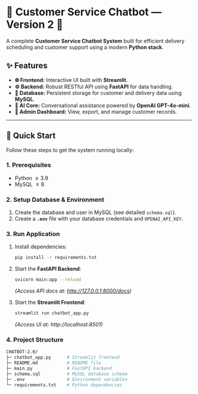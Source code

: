 # 🧠 Customer Service Chatbot — Version 2 🤖

A complete **Customer Service Chatbot System** built for efficient delivery scheduling and customer support using a modern **Python stack**.

## ✨ Features

* **🌐 Frontend:** Interactive UI built with **Streamlit**.
* **⚙️ Backend:** Robust RESTful API using **FastAPI** for data handling.
* **💾 Database:** Persistent storage for customer and delivery data using **MySQL**.
* **🧠 AI Core:** Conversational assistance powered by **OpenAI GPT-4o-mini**.
* **🔐 Admin Dashboard:** View, export, and manage customer records.

---

## 🚀 Quick Start

Follow these steps to get the system running locally:

### 1. Prerequisites

* Python $\ge 3.9$
* MySQL $\ge 8$

### 2. Setup Database & Environment

1.  Create the database and user in MySQL (see detailed `schema.sql`).
2.  Create a **`.env`** file with your database credentials and `OPENAI_API_KEY`.

### 3. Run Application

1.  Install dependencies:
    ```bash
    pip install -r requirements.txt
    ```
2.  Start the **FastAPI Backend**:
    ```bash
    uvicorn main:app --reload
    ```
    *(Access API docs at: http://127.0.0.1:8000/docs)*

3.  Start the **Streamlit Frontend**:
    ```bash
    streamlit run chatbot_app.py
    ```
    *(Access UI at: http://localhost:8501)*

### 4. Project Structure

```bash
CHATBOT-2.0/
├─ chatbot_app.py      # Streamlit frontend
├─ README.md           # README file
├─ main.py             # FastAPI backend
├─ schema.sql          # MySQL database schema
├─ .env                # Environment variables
└─ requirements.txt    # Python dependencies
